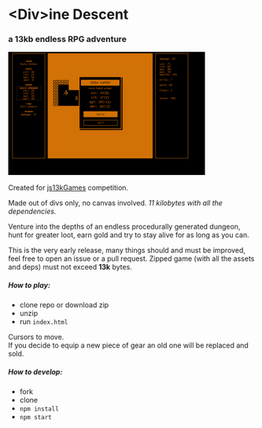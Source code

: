 # \<Div>ine Descent
### a 13kb endless RPG adventure  

![](400-250.png)

Created for [js13kGames](http://js13kgames.com/) competition.  

Made out of divs only, no canvas involved. _11 kilobytes with all the dependencies._ 

Venture into the depths of an endless procedurally generated dungeon,
hunt for greater loot, earn gold and try to stay alive for as long as you can.

This is the very early release, many things should and must be improved, feel free to open an issue or a pull request.
Zipped game (with all the assets and deps) must not exceed **13k** bytes.

##### How to play:

- clone repo or download zip
- unzip
- run `index.html`  

Cursors to move.   
If you decide to equip a new piece of gear an old one will be replaced and sold.


##### How to develop:

- fork
- clone
- `npm install`
- `npm start`

 
